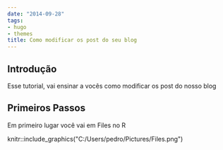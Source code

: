 ```yaml
---
date: "2014-09-28"
tags:
- hugo
- themes
title: Como modificar os post do seu blog
---
```


## Introdução

Esse tutorial, vai ensinar a vocês como modificar os post do nosso blog

## Primeiros Passos

Em primeiro lugar você vai em Files no R

knitr::include_graphics("C:/Users/pedro/Pictures/Files.png")

